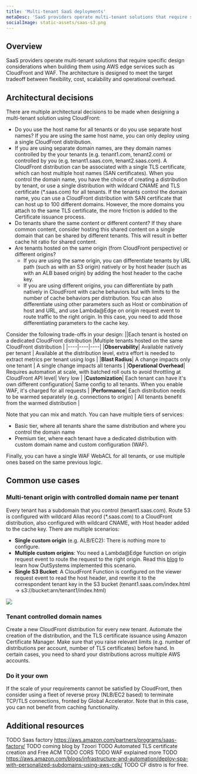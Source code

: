 ```yaml
---
title: 'Multi-tenant SaaS deployments'
metaDesc: 'SaaS providers operate multi-tenant solutions that require specific design considerations when building them using AWS edge services such as CloudFront and WAF.'
socialImage: static-assets/saas-s3.png
---
```

## Overview
SaaS providers operate multi-tenant solutions that require specific design considerations when building them using AWS edge services such as CloudFront and WAF. The architecture is designed to meet the target tradeoff between flexibility, cost, scalability and operational overhead.

## Architectural decisions
There are multiple architectural decisions to be made when designing a multi-tenant solution using CloudFront:
* Do you use the host name for all tenants or do you use separate host names? If you are using the same host name, you can only deploy using a single CloudFront distribution.
* If you are using separate domain names, are they domain names controlled by the your tenants (e.g. tenant1.com, tenant2.com) or controlled by you (e.g. tenant1.saas.com, tenant2.saas.com). A CloudFront distribution can be associated with a single TLS certificate, which can host multiple host names (SAN certificates). When you control the domain name, you have the choice of creating a distribution by tenant, or use a single distribution with wildcard CNAME and TLS certificate (*.saas.com) for all tenants. If the tenants control the domain name, you can use a CloudFront distribution with SAN certificate that can host up to 100 different domains. However, the more domains you attach to the same TLS certificate, the more friction is added to the Certificate issuance process.
* Do tenants share the same content or different content? If they share common content, consider hosting this shared content on a single domain that can be shared by different tenants. This will result in better cache hit ratio for shared content.
* Are tenants hosted on the same origin (from CloudFront perspective) or different origins? 
    * If you are using the same origin, you can differentiate tenants by URL path (such as with an S3 origin) natively or by host header (such as with an ALB based origin) by adding the host header to the cache key.
    * If you are using different origins, you can differentiate by path natively in CloudFront with cache behaviors but with limits to the number of cache behaviors per distribution. You can also differentiate using other parameters such as Host or combination of host and URL, and use Lambda@Edge on origin request event to route traffic to the right origin. In this case, you need to add those differentiating parameters to the cache key.

Consider the following trade-offs in your design:
||Each tenant is hosted on a dedicated CloudFront distribution |Multiple tenants hosted on the same CloudFront distribution |
|----|----|----|
|**Observability**| Available natively per tenant | Available at the distribution level, extra effort is needed to extract metrics per tenant using logs |
|**Blast Radius**| A change impacts only one tenant | A single change impacts all tenants |
|**Operational Overhead**| Requires automation at scale, with batched roll outs to avoid throttling at CloudFront API level| Very low | 
|**Customization**| Each tenant can have it's own different configuration| Same config to all tenants. When you enable WAF, it's charged for all requests | 
|**Performance**| Each distribution needs to be warmed separately (e.g. connections to origin) | All tenants benefit from the warmed distribution | 

Note that you can mix and match. You can have multiple tiers of services:
* Basic tier, where all tenants share the same distribution and where you control the domain name
* Premium tier, where each tenant have a dedicated distribution with custom domain name and custom configuration (WAF).

Finally, you can have a single WAF WebACL for all tenants, or use multiple ones based on the same previous logic. 

## Common use cases

### Multi-tenant origin with controlled domain name per tenant
Every tenant has a subdomain that you control (tenant1.saas.com). Route 53 is configured with wildcard Alias record (*.saas.com) to a CloudFront distribution, also configured with wildcard CNAME, with Host header added to the cache key. There are multiple scenarios:
* **Single custom origin** (e.g. ALB/EC2): There is nothing more to configure.
* **Multiple custom origins**: You need a Lambda@Edge function on origin request event to route the request to the right origin. Read this [blog](https://aws.amazon.com/blogs/architecture/dynamic-request-routing-in-multi-tenant-systems-with-amazon-cloudfront/) to learn how OutSystems implemented this scenario.
* **Single S3 Bucket**: A CloudFront Function is configured on the viewer request event to read the host header, and rewrite it to the correspondent tenant key in the S3 bucket (tenant1.saas.com/index.html -> s3://bucket:arn/tenant1/index.html)

![](/static-assets/saas-s3.png)

### Tenant controlled domain names
Create a new CloudFront distribution for every new tenant. Automate the creation of the distribution, and the TLS certificate issuance using Amazon Certificate Manager. Make sure that you raise relevant limits (e.g. number of distributions per account, number of TLS certificates) before hand. In certain cases, you need to shard your distributions across multiple AWS accounts.

### Do it your own
If the scale of your requirements cannot be satisfied by CloudFront, then consider using a fleet of reverse proxy (NLB/EC2 based) to terminate TCP/TLS connections, fronted by Global Accelerator. Note that in this case, you can not benefit from caching functionality.

## Additional resources
TODO Saas factory https://aws.amazon.com/partners/programs/saas-factory/
TODO coming blog by Tzoori
TODO Automated TLS certificate creation and Free ACM
TODO CORS
TODO WAF explained more
TODO https://aws.amazon.com/blogs/infrastructure-and-automation/deploy-spa-with-personalized-subdomains-using-aws-cdk/
TODO CF distro is for free.


